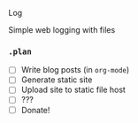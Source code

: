 Log

Simple web logging with files

### `.plan`

- [ ] Write blog posts (in `org-mode`)
- [ ] Generate static site
- [ ] Upload site to static file host
- [ ] ???
- [ ] Donate!

